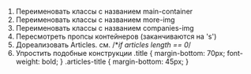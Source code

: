 1. Переименовать классы с названием main-container
2. Переименовать классы с названием more-img
3. Переименовать классы с названием companies-img
4. Пересмотреть пропсы контейнеров (заканчиваются на 's')
5. Дореализовать Articles. см. /\*_if articles length == 0_/
6. Упростить подобные конструкции
   .title {
   margin-bottom: 70px;
   font-weight: bold;
   }
   .articles-title {
   margin-bottom: 45px;
   }
